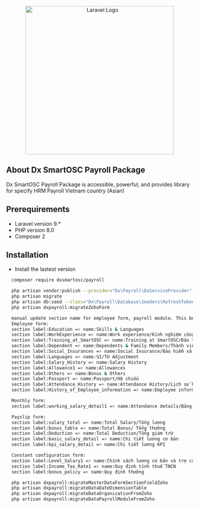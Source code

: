 <p align="center"><a href="https://dx.smartosc.com/" target="_blank"><img src="https://dx.smartosc.com/wp-content/uploads/2022/08/logo-color-page-1.png" width="400" alt="Laravel Logo"></a></p>

## About Dx SmartOSC Payroll Package

Dx SmartOSC Payroll Package is accessible, powerful, and provides library for specify HRM Payroll Vietnam country (Asian)

## Prerequirements

- Laravel version 9.*
- PHP version 8.0
- Composer 2

## Installation
- Install the lastest version
```sh
  composer require dxsmartosc/payroll
```

```sh
  php artisan vendor:publish --provider="Dx\Payroll\DxServiceProvider"
  php artisan migrate
  php artisan db:seed --class="Dx\Payroll\Database\Seeders\RefreshTokenSeeder"
  php artisan dxpayroll:migrateZohoForm

  manual update section name for employee form, payroll module. This below is sample for sbs staging site:
  Employee form:
  section label:Education => name:Skills & Languages
  section label:WorkExperience => name:Work experience/Kinh nghiệm công việc
  section label:Training_at_SmartOSC => name:Training at SmartOSC/Đào tạo ở SmartOSC
  section label:Dependent => name:Dependents & Family Members/Thành viên gia đình và cá nhân
  section label:Social_Insurances => name:Social Insurance/Bảo hiểm xã hội
  section label:Languages => name:SI/TU Adjustment
  section label:Salary_History => name:Salary History
  section label:Allowance1 => name:Allowances
  section label:Others => name:Bonus & Others
  section label:Passport => name:Passport/Hộ chiếu
  section label:Attendance_History => name:Attendance History/Lịch sử hiện diện
  section label:History_of_Employee_information => name:Employee information History/Lịch sử thông tin nhân viên

  Monthly form:
  section label:working_salary_detail1 => name:Attendance details/Bảng công chi tiết

  Payslip form:
  section label:salary_total => name:Total Salary/Tổng lương
  section label:bonus_table => name:Total Bonus/ Tổng thưởng
  section label:Deduction => name:Total Deduction/Tổng giám trừ
  section label:basic_salary_detail => name:Chi tiết lương cơ bản
  section label:kpi_salary_detail => name:Chi tiết lương KPI

  Constant configuration form:
  section label:Level_Salary1 => name:Chính sách lương cơ bản và trợ cấp
  section label:Income_Tax_Rate1 => name:Quy định tính thuế TNCN
  section label:bonus_policy => name:Quy định thưởng

  php artisan dxpayroll:migrateMasterDataFormSectionFieldZoho
  php artisan dxpayroll:migrateDataDateDimensionTable
  php artisan dxpayroll:migrateDataOrganizationFromZoho
  php artisan dxpayroll:migrateDataPayrollModuleFromZoho
```